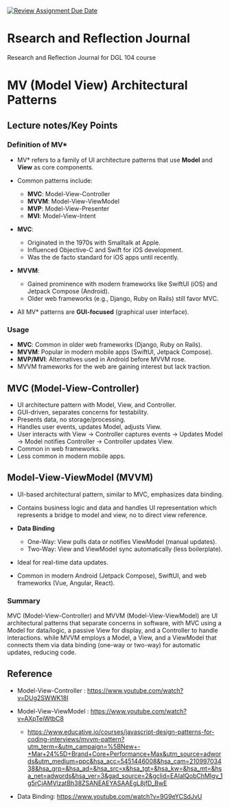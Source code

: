 [![Review Assignment Due Date](https://classroom.github.com/assets/deadline-readme-button-22041afd0340ce965d47ae6ef1cefeee28c7c493a6346c4f15d667ab976d596c.svg)](https://classroom.github.com/a/MMj2nZMu)
# Rsearch and Reflection Journal
Research and Reflection Journal for DGL 104 course

# MV (Model View) Architectural Patterns

## Lecture notes/Key Points

### Definition of MV*
- MV* refers to a family of UI architecture patterns that use **Model** and **View** as core components.
- Common patterns include:
  - **MVC**: Model-View-Controller
  - **MVVM**: Model-View-ViewModel
  - **MVP**: Model-View-Presenter
  - **MVI**: Model-View-Intent

- **MVC**:
  - Originated in the 1970s with Smalltalk at Apple.
  - Influenced Objective-C and Swift for iOS development.
  - Was the de facto standard for iOS apps until recently.
- **MVVM**:
  - Gained prominence with modern frameworks like SwiftUI (iOS) and Jetpack Compose (Android).
  - Older web frameworks (e.g., Django, Ruby on Rails) still favor MVC.

- All MV* patterns are **GUI-focused** (graphical user interface).

### Usage

- **MVC**: Common in older web frameworks (Django, Ruby on Rails).
- **MVVM**: Popular in modern mobile apps (SwiftUI, Jetpack Compose).
- **MVP/MVI**: Alternatives used in Android before MVVM rose.
- MVVM frameworks for the web are gaining interest but lack traction.


## MVC (Model-View-Controller)

- UI architecture pattern with Model, View, and Controller.
- GUI-driven, separates concerns for testability.
- Presents data, no storage/processing.
- Handles user events, updates Model, adjusts View.
- User interacts with View → Controller captures events → Updates Model → Model notifies Controller → Controller updates View.
- Common in web frameworks.
- Less common in modern mobile apps.

## Model-View-ViewModel (MVVM)

- UI-based architectural pattern, similar to MVC, emphasizes data binding.
- Contains business logic and data and handles UI representation which represents a bridge to model and view, no to direct view reference.
- **Data Binding** 
  - One-Way: View pulls data or notifies ViewModel (manual updates).
  - Two-Way: View and ViewModel sync automatically (less boilerplate).
  
- Ideal for real-time data updates.
- Common in modern Android (Jetpack Compose), SwiftUI, and web frameworks (Vue, Angular, React).  

### Summary

MVC (Model-View-Controller) and MVVM (Model-View-ViewModel) are UI architectural patterns that separate concerns in software, with MVC using a Model for data/logic, a passive View for display, and a Controller to handle interactions. while MVVM employs a Model, a View, and a ViewModel that connects them via data binding (one-way or two-way) for automatic updates, reducing code.

## Reference

- Model-View-Controller : https://www.youtube.com/watch?v=DUg2SWWK18I
- Model-View-ViewModel : https://www.youtube.com/watch?v=AXpTeiWtbC8
   - https://www.educative.io/courses/javascript-design-patterns-for-coding-interviews/mvvm-pattern?utm_term=&utm_campaign=%5BNew+-+Mar+24%5D+Brand+Core+Performance+Max&utm_source=adwords&utm_medium=ppc&hsa_acc=5451446008&hsa_cam=21099703438&hsa_grp=&hsa_ad=&hsa_src=x&hsa_tgt=&hsa_kw=&hsa_mt=&hsa_net=adwords&hsa_ver=3&gad_source=2&gclid=EAIaIQobChMIgv_1g5rCjAMVlzatBh38ZSANEAEYASAAEgL8jfD_BwE

- Data Binding: https://www.youtube.com/watch?v=9G9eYCSdJvU


